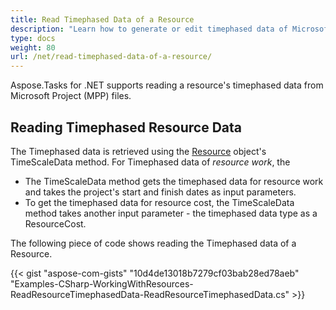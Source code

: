 ```yaml
---
title: Read Timephased Data of a Resource
description: "Learn how to generate or edit timephased data of Microsoft Project (MPP/XML) resources using Aspose.Tasks for .NET."
type: docs
weight: 80
url: /net/read-timephased-data-of-a-resource/
---
```


Aspose.Tasks for .NET supports reading a resource's timephased data from Microsoft Project (MPP) files.

## **Reading Timephased Resource Data**
The Timephased data is retrieved using the [Resource](https://apireference.aspose.com/tasks/net/aspose.tasks/resource) object's TimeScaleData method. For Timephased data of *resource work*, the

- The TimeScaleData method gets the timephased data for resource work and takes the project's start and finish dates as input parameters.
- To get the timephased data for resource cost, the TimeScaleData method takes another input parameter - the timephased data type as a ResourceCost.

The following piece of code shows reading the Timephased data of a Resource.

{{< gist "aspose-com-gists" "10d4de13018b7279cf03bab28ed78aeb" "Examples-CSharp-WorkingWithResources-ReadResourceTimephasedData-ReadResourceTimephasedData.cs" >}}
